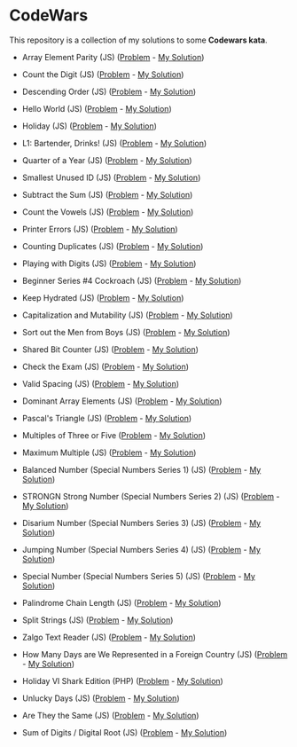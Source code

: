 # CodeWars

This repository is a collection of my solutions to some **Codewars kata**.

- Array Element Parity (JS) ([Problem](https://www.codewars.com/kata/5a092d9e46d843b9db000064) - [My Solution](https://github.com/danaeharris/CodeWars/blob/master/arrayElementParity.js))

- Count the Digit (JS) ([Problem](https://www.codewars.com/kata/566fc12495810954b1000030) - [My Solution](https://github.com/danaeharris/CodeWars/blob/master/countTheDigit.js))

- Descending Order (JS) ([Problem](https://www.codewars.com/kata/5467e4d82edf8bbf40000155) - [My Solution](https://github.com/danaeharris/CodeWars/blob/master/descendingOrder.js))

- Hello World (JS) ([Problem](codewars.com/kata/523b4ff7adca849afe000035) - [My Solution](https://github.com/danaeharris/CodeWars/blob/master/helloWorld.js))

- Holiday (JS) ([Problem](https://www.codewars.com/kata/57e92e91b63b6cbac20001e5) - [My Solution](https://github.com/danaeharris/CodeWars/blob/master/holidayViii%20DutyFree.js))

- L1: Bartender, Drinks! (JS) ([Problem](https://www.codewars.com/kata/568dc014440f03b13900001d) - [My Solution](https://github.com/danaeharris/CodeWars/blob/master/bartenderDrinks.js))

- Quarter of a Year (JS) ([Problem](https://www.codewars.com/kata/5ce9c1000bab0b001134f5af) - [My Solution](https://github.com/danaeharris/CodeWars/blob/master/quarterOfAYear.js))

- Smallest Unused ID (JS) ([Problem](https://www.codewars.com/kata/55eea63119278d571d00006a) - [My Solution](https://github.com/danaeharris/CodeWars/blob/master/smallestUnusedId.js))

- Subtract the Sum (JS) ([Problem](https://www.codewars.com/kata/56c5847f27be2c3db20009c3) - [My Solution](https://github.com/danaeharris/CodeWars/blob/master/subtractTheSum.js))

- Count the Vowels (JS) ([Problem](https://www.codewars.com/kata/54ff3102c1bad923760001f3/train/javascript) - [My Solution](https://github.com/danaeharris/CodeWars/blob/master/vowelCount.js))

- Printer Errors (JS) ([Problem](https://www.codewars.com/kata/56541980fa08ab47a0000040) - [My Solution](https://github.com/danaeharris/CodeWars/blob/master/printerErrors.js))

- Counting Duplicates (JS) ([Problem](https://www.codewars.com/kata/54bf1c2cd5b56cc47f0007a1) - [My Solution](https://github.com/danaeharris/CodeWars/blob/master/countingDuplicates.js))

- Playing with Digits (JS) ([Problem](https://www.codewars.com/kata/5552101f47fc5178b1000050) - [My Solution](https://github.com/danaeharris/CodeWars/blob/master/playingWithDigits.js))

- Beginner Series #4 Cockroach (JS) ([Problem](https://www.codewars.com/kata/55fab1ffda3e2e44f00000c6) - [My Solution](https://github.com/danaeharris/CodeWars/blob/master/beginnerSeries%234Cockroach.js))

- Keep Hydrated (JS) ([Problem](https://www.codewars.com/kata/582cb0224e56e068d800003c) - [My Solution](https://github.com/danaeharris/CodeWars/commit/818fd3227e6d9191250fa72864321e3be6ada60a))

- Capitalization and Mutability (JS) ([Problem](https://www.codewars.com/kata/595970246c9b8fa0a8000086) - [My Solution](https://github.com/danaeharris/CodeWars/commit/da459d82c0d0897f29897f057c892050bdcbfe7e))

- Sort out the Men from Boys (JS) ([Problem](https://www.codewars.com/kata/5af15a37de4c7f223e00012d) - [My Solution](https://github.com/danaeharris/CodeWars/commit/57c8d38579464f93a64e9bdfac488c98f8aca3b6))

- Shared Bit Counter (JS) ([Problem](https://www.codewars.com/kata/58a5aeb893b79949eb0000f1) - [My Solution](https://github.com/danaeharris/CodeWars/blob/master/sharedBitCounter.js))

- Check the Exam (JS) ([Problem](https://www.codewars.com/kata/5a3dd29055519e23ec000074) - [My Solution](https://github.com/danaeharris/CodeWars/blob/master/checkTheExam.js))

- Valid Spacing (JS) ([Problem](https://www.codewars.com/kata/5f77d62851f6bc0033616bd8) - [My Solution](https://github.com/danaeharris/CodeWars/blob/master/validSpacing.js))

- Dominant Array Elements (JS) ([Problem](https://www.codewars.com/kata/5a04133e32b8b998dc000089) - [My Solution](https://github.com/danaeharris/CodeWars/blob/master/dominantArrayElements.js))

- Pascal's Triangle (JS) ([Problem](https://www.codewars.com/kata/5226eb40316b56c8d500030f) - [My Solution](https://github.com/danaeharris/CodeWars/blob/master/pascalsTriangle.js))

- Multiples of Three or Five ([Problem](https://www.codewars.com/kata/514b92a657cdc65150000006) - [My Solution](https://github.com/danaeharris/CodeWars/blob/master/multiplesOfThreeOrFive.js))

- Maximum Multiple (JS) ([Problem](https://www.codewars.com/kata/5aba780a6a176b029800041c) - [My Solution](https://github.com/danaeharris/CodeWars/blob/master/maximumMultiple.js))

- Balanced Number (Special Numbers Series 1) (JS) ([Problem](https://www.codewars.com/kata/5a4e3782880385ba68000018) - [My Solution](https://github.com/danaeharris/CodeWars/blob/master/balancedNumber.js))

- STRONGN Strong Number (Special Numbers Series 2) (JS) ([Problem](https://www.codewars.com/kata/5a4d303f880385399b000001) - [My Solution](https://github.com/danaeharris/CodeWars/blob/master/strongnStrongNumber.js))

- Disarium Number (Special Numbers Series 3) (JS) ([Problem](https://www.codewars.com/kata/5a53a17bfd56cb9c14000003) - [My Solution](https://github.com/danaeharris/CodeWars/blob/master/disariumNumber.js))

- Jumping Number (Special Numbers Series 4) (JS) ([Problem](https://www.codewars.com/kata/5a54e796b3bfa8932c0000ed) - [My Solution](https://github.com/danaeharris/CodeWars/blob/master/jumpingNumbers.js))

- Special Number (Special Numbers Series 5) (JS) ([Problem](https://www.codewars.com/kata/5a55f04be6be383a50000187) - [My Solution](https://github.com/danaeharris/CodeWars/blob/master/specialNumber.js))

- Palindrome Chain Length (JS) ([Problem](https://www.codewars.com/kata/525f039017c7cd0e1a000a26) - [My Solution](https://github.com/danaeharris/CodeWars/blob/master/palindromeChainLength.js))

- Split Strings (JS) ([Problem](https://www.codewars.com/kata/515de9ae9dcfc28eb6000001) - [My Solution](https://github.com/danaeharris/CodeWars/blob/master/splitStrings.js))

- Zalgo Text Reader (JS) ([Problem](https://www.codewars.com/kata/588fe9eaadbbfb44b70001fc) - [My Solution](https://github.com/danaeharris/CodeWars/blob/master/zalgoTextReader.js))

- How Many Days are We Represented in a Foreign Country (JS) ([Problem](https://www.codewars.com/kata/58e93b4706db4d24ee000096) - [My Solution](https://github.com/danaeharris/CodeWars/blob/master/howManyDays.js))

- Holiday VI Shark Edition (PHP) ([Problem](https://www.codewars.com/kata/57e921d8b36340f1fd000059/php) - [My Solution](https://github.com/danaeharris/CodeWars/blob/master/holidayVISharkPontoon.php))

- Unlucky Days (JS) ([Problem](https://www.codewars.com/kata/56eb0be52caf798c630013c0) - [My Solution](https://github.com/danaeharris/CodeWars/blob/master/unluckyDays.js))

- Are They the Same (JS) ([Problem](https://www.codewars.com/kata/550498447451fbbd7600041c) - [My Solution](https://github.com/danaeharris/CodeWars/blob/master/areTheyTheSame.js))

- Sum of Digits / Digital Root (JS) ([Problem](https://www.codewars.com/kata/541c8630095125aba6000c00) - [My Solution](https://github.com/danaeharris/CodeWars/blob/master/sumOfDigits.js))
